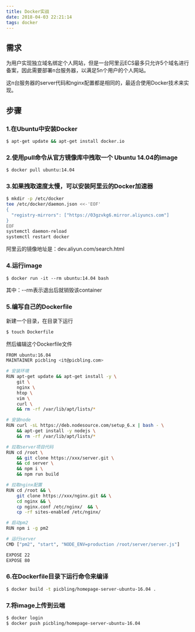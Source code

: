 ```yaml
---
title: Docker实战
date: 2018-04-03 22:21:14
tags: docker
---
```

## 需求
为用户实现独立域名绑定个人网站，但是一台阿里云ECS最多只允许5个域名进行备案，因此需要部署n台服务器，以满足5n个用户的个人网站。

这n台服务器的server代码和nginx配置都是相同的，最适合使用Docker技术来实现。

## 步骤
### 1.在Ubuntu中安装Docker
``` bash
$ apt-get update && apt-get install docker.io
```

### 2.使用pull命令从官方镜像库中拽取一个 Ubuntu 14.04的image
``` bash
$ docker pull ubuntu:14.04
```
### 3.如果拽取速度太慢，可以安装阿里云的Docker加速器
``` bash
$ mkdir -p /etc/docker
tee /etc/docker/daemon.json <<-'EOF'
{
  "registry-mirrors": ["https://03gzvkg6.mirror.aliyuncs.com"]
}
EOF
systemctl daemon-reload
systemctl restart docker
```
阿里云的镜像地址是：dev.aliyun.com/search.html

### 4.运行image
``` bash
$ docker run -it --rm ubuntu:14.04 bash 
```
其中：--rm表示退出后就销毁该container

### 5.编写自己的Dockerfile
新建一个目录，在目录下运行
``` bash
$ touch Dockerfile
```
然后编辑这个Dockerfile文件
``` bash
FROM ubuntu:16.04
MAINTAINER picbling <it@picbling.com>

# 安装环境
RUN apt-get update && apt-get install -y \
    git \
    nginx \
    htop \
    vim \
    curl \
    && rm -rf /var/lib/apt/lists/*

# 安装node
RUN curl -sL https://deb.nodesource.com/setup_6.x | bash - \
    && apt-get install -y nodejs \
    && rm -rf /var/lib/apt/lists/*

# 拉取server项目代码
RUN cd /root \
    && git clone https://xxx/server.git \
    && cd server \
    && npm i \
    && npm run build

# 拉取nginx配置
RUN cd /root && \
    git clone https://xxx/nginx.git && \
    cd nginx && \
    cp nginx.conf /etc/nginx/  && \
    cp -rf sites-enabled /etc/nginx/

# 启动pm2
RUN npm i -g pm2

# 运行server
CMD ["pm2", "start", "NODE_ENV=production /root/server/server.js"]

EXPOSE 22
EXPOSE 80
```

### 6.在Dockerfile目录下运行命令来编译
``` bash
$ docker build -t picbling/homepage-server-ubuntu-16.04 .
```

### 7.将image上传到云端
``` bash
$ docker login
$ docker push picbling/homepage-server-ubuntu-16.04
```
